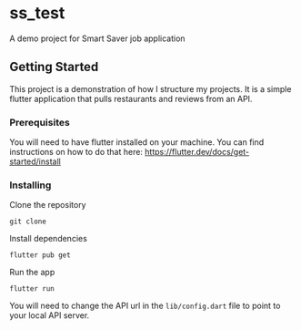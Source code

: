 # ss_test

A demo project for Smart Saver job application

## Getting Started

This project is a demonstration of how I structure my projects. It is a simple flutter application that pulls restaurants and reviews from an API.

### Prerequisites

You will need to have flutter installed on your machine. You can find instructions on how to do that here: https://flutter.dev/docs/get-started/install

### Installing

Clone the repository

```
git clone
```

Install dependencies

```
flutter pub get
```

Run the app

```
flutter run
```

You will need to change the API url in the `lib/config.dart` file to point to your local API server.
